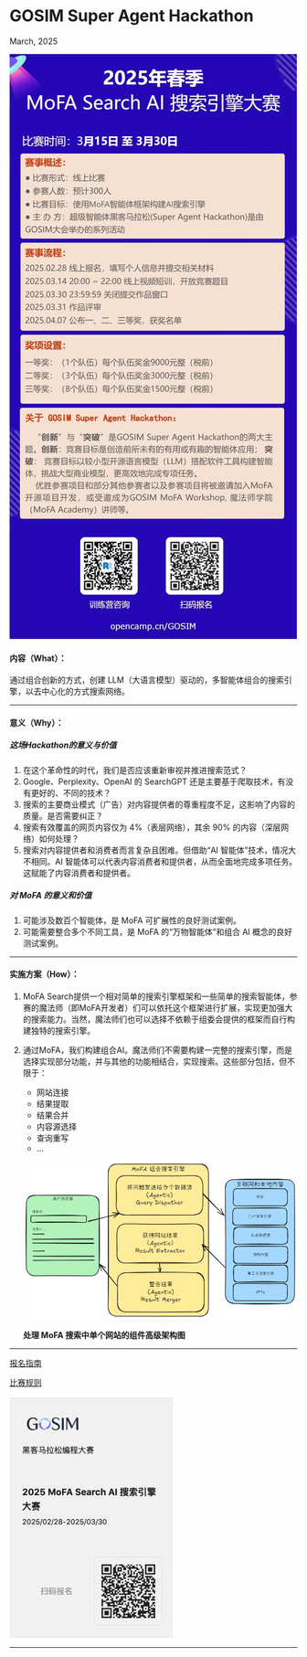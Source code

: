 # GOSIM Super Agent Hackathon

March, 2025

![poster](../../images/poster.jpg)

#### 内容（What）：

通过组合创新的方式，创建 LLM（大语言模型）驱动的，多智能体组合的搜索引擎，以去中心化的方式搜索网络。

------

#### 意义（Why）：

##### 这场Hackathon的意义与价值

1. 在这个革命性的时代，我们是否应该重新审视并推进搜索范式？
2. Google、Perplexity、OpenAI 的 SearchGPT 还是主要基于爬取技术，有没有更好的、不同的技术？
3. 搜索的主要商业模式（广告）对内容提供者的尊重程度不足，这影响了内容的质量。是否需要纠正？
4. 搜索有效覆盖的网页内容仅为 4%（表层网络），其余 90% 的内容（深层网络）如何处理？
5. 搜索对内容提供者和消费者而言复杂且困难。但借助“AI 智能体”技术，情况大不相同。AI 智能体可以代表内容消费者和提供者，从而全面地完成多项任务。这赋能了内容消费者和提供者。

##### 对 MoFA 的意义和价值

1. 可能涉及数百个智能体，是 MoFA 可扩展性的良好测试案例。
2. 可能需要整合多个不同工具，是 MoFA 的“万物智能体”和组合 AI 概念的良好测试案例。

------
#### 实施方案（How）：

1. MoFA Search提供一个相对简单的搜索引擎框架和一些简单的搜索智能体，参赛的魔法师（即MoFA开发者）们可以依托这个框架进行扩展，实现更加强大的搜索能力。当然，魔法师们也可以选择不依赖于组委会提供的框架而自行构建独特的搜索引擎。

2. 通过MoFA，我们构建组合AI。魔法师们不需要构建一完整的搜索引擎，而是选择实现部分功能，并与其他的功能相结合，实现搜索。这些部分包括，但不限于：
   - 网站连接
   - 结果提取
   - 结果合并
   - 内容源选择
   - 查询重写
   - ...


   ![](../../images/flow.png)

   **处理 MoFA 搜索中单个网站的组件高级架构图**
---

[报名指南](guidelines_sign_on.md)

[比赛规则](rules.md)

![barcode](../../images/barcode.jpg)

---
